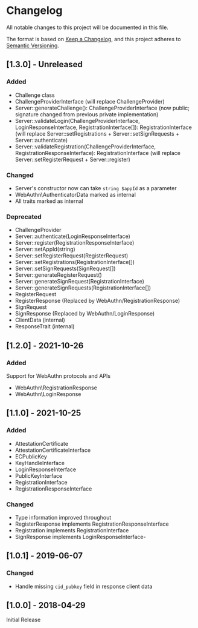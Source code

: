 # Changelog
All notable changes to this project will be documented in this file.

The format is based on [Keep a Changelog](https://keepachangelog.com/en/1.0.0/),
and this project adheres to [Semantic Versioning](https://semver.org/spec/v2.0.0.html).

## [1.3.0] - Unreleased

### Added
- Challenge class
- ChallengeProviderInterface (will replace ChallengeProvider)
- Server::generateChallenge(): ChallengeProviderInterface (now public; signature changed from previous private implementation)
- Server::validateLogin(ChallengeProviderInterface, LoginResponseInterface, RegistrationInterface[]): RegistrationInterface (will replace Server::setRegistrations + Server::setSignRequests + Server::authenticate)
- Server::validateRegistration(ChallengeProviderInterface, RegistrationResponseInterface): RegistrationInterface (will replace Server::setRegisterRequest + Server::register)

### Changed
- Server's constructor now can take `string $appId` as a parameter
- WebAuthn\AuthenticatorData marked as internal
- All traits marked as internal

### Deprecated
- ChallengeProvider
- Server::authenticate(LoginResponseInterface)
- Server::register(RegistrationResponseInterface)
- Server::setAppId(string)
- Server::setRegisterRequest(RegisterRequest)
- Server::setRegistrations(RegistrationInterface[])
- Server::setSignRequests(SignRequest[])
- Server::generateRegisterRequest()
- Server::generateSignRequest(RegistrationInterface)
- Server::generateSignRequests(RegistrationInterface[])
- RegisterRequest
- RegisterResponse (Replaced by WebAuthn/RegistrationResponse)
- SignRequest
- SignResponse (Replaced by WebAuthn/LoginResponse)
- ClientData (internal)
- ResponseTrait (internal)

## [1.2.0] - 2021-10-26
### Added
Support for WebAuthn protocols and APIs

- WebAuthn\RegistrationResponse
- WebAuthn\LoginResponse

## [1.1.0] - 2021-10-25
### Added
- AttestationCertificate
- AttestationCertificateInterface
- ECPublicKey
- KeyHandleInterface
- LoginResponseInterface
- PublicKeyInterface
- RegistrationInterface
- RegistrationResponseInterface

### Changed
- Type information improved throughout
- RegisterResponse implements RegistrationResponseInterface
- Registration implements RegistrationInterface
- SignResponse implements LoginResponseInterface-

## [1.0.1] - 2019-06-07
### Changed
- Handle missing `cid_pubkey` field in response client data

## [1.0.0] - 2018-04-29
Initial Release
